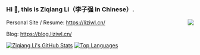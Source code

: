### Hi 👋, this is Ziqiang Li（李子强 in Chinese）.

<img align="right" src="https://visitor-badge.glitch.me/badge?page_id=liziwl" />

Personal Site / Resume: <https://liziwl.cn/>

Blog: <https://blog.liziwl.cn/>

[![Ziqiang Li's GitHub Stats](https://github-readme-stats.vercel.app/api?username=liziwl&count_private=true&show_icons=true)](https://github.com/anuraghazra/github-readme-stats)
[![Top Languages](https://github-readme-stats.vercel.app/api/top-langs/?username=liziwl&layout=compact&hide=javascript)](https://github.com/anuraghazra/github-readme-stats)


<!--
**liziwl/liziwl** is a ✨ _special_ ✨ repository because its `README.md` (this file) appears on your GitHub profile.

Here are some ideas to get you started:

- 🔭 I’m currently working on ...
- 🌱 I’m currently learning ...
- 👯 I’m looking to collaborate on ...
- 🤔 I’m looking for help with ...
- 💬 Ask me about ...
- 📫 How to reach me: ...
- 😄 Pronouns: ...
- ⚡ Fun fact: ...
-->
